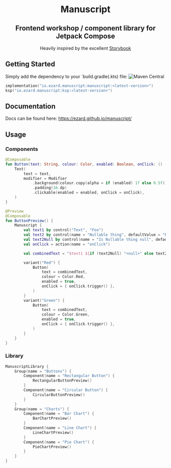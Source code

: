 <h1 align="center">
	Manuscript
</h1>
<h2 align="center">
	Frontend workshop / component library for Jetpack Compose
</h2>
<p align="center">
	Heavily inspired by the excellent <a href="https://github.com/storybookjs/storybook">Storybook</a>
</p>

## Getting Started

Simply add the dependency to your `build.gradle(.kts) file: ![Maven Central](https://img.shields.io/maven-central/v/io.ezard.manuscript/manuscript)

```kotlin
implementation("io.ezard.manuscript:manuscript:<latest-version>")
ksp("io.ezard.manuscript:ksp:<latest-version>")
```

## Documentation

Docs can be found here: https://ezard.github.io/manuscript/

## Usage

### Components

```kotlin
@Composable
fun Button(text: String, colour: Color, enabled: Boolean, onClick: () -> Unit = {}) {
    Text(
        text = text,
        modifier = Modifier
            .background(colour.copy(alpha = if (enabled) 1f else 0.5f))
            .padding(16.dp)
            .clickable(enabled = enabled, onClick = onClick),
    )
}

@Preview
@Composable
fun ButtonPreview() {
    Manuscript {
        val text1 by control("Text", "Foo")
        val text2 by control(name = "Nullable thing", defaultValue = "Bar")
        val text2Null by control(name = "Is Nullable thing null", defaultValue = false)
        val onClick = action(name = "onClick")

        val combinedText = "$text1 ${if (text2Null) "<null>" else text2}"

        variant("Red") {
            Button(
                text = combinedText,
                colour = Color.Red,
                enabled = true,
                onClick = { onClick.trigger() },
            )
        }
        variant("Green") {
            Button(
                text = combinedText,
                colour = Color.Green,
                enabled = true,
                onClick = { onClick.trigger() },
            )
        }
    }
}
```

### Library

```kotlin
ManuscriptLibrary {
    Group(name = "Buttons") {
        Component(name = "Rectangular Button") {
            RectangularButtonPreview()
        }
        Component(name = "Circular Button") {
            CircularButtonPreview()
        }
    }
    Group(name = "Charts") {
        Component(name = "Bar Chart") {
            BarChartPreview()
        }
        Component(name = "Line Chart") {
            LineChartPreview()
        }
        Component(name = "Pie Chart") {
            PieChartPreview()
        }
    }
}
```
